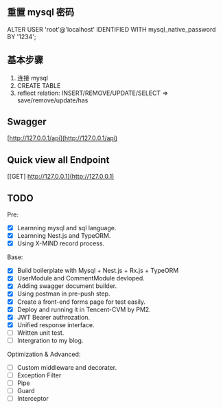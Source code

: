 ## 重置 mysql 密码
ALTER USER 'root'@'localhost' IDENTIFIED WITH mysql_native_password BY '1234';

## 基本步骤
1. 连接 mysql
2. CREATE TABLE
3. reflect relation: INSERT/REMOVE/UPDATE/SELECT => save/remove/update/has 

## Swagger
[http://127.0.0.1/api](http://127.0.0.1/api)

## Quick view all Endpoint
[[GET] http://127.0.0.1](http://127.0.0.1)

## TODO
Pre:
- [x] Learnning mysql and sql language.
- [x] Learnning Nest.js and TypeORM.
- [x] Using X-MIND record process.

Base:
- [x] Build boilerplate with Mysql + Nest.js + Rx.js + TypeORM 
- [x] UserModule and CommentModule devloped.
- [x] Adding swagger document builder. 
- [x] Using postman in pre-push step.
- [x] Create a front-end forms page for test easily.
- [x] Deploy and running it in Tencent-CVM by PM2.
- [x] JWT Bearer authrozation.
- [x] Unified response interface.
- [ ] Written unit test.
- [ ] Intergration to my blog.

Optimization & Advanced:

- [ ] Custom middleware and decorater. 
- [ ] Exception Filter
- [ ] Pipe
- [ ] Guard
- [ ] Interceptor